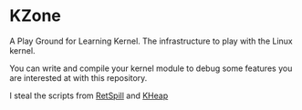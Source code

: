 # KZone
A Play Ground for Learning Kernel. The infrastructure to play with the Linux kernel.

You can write and compile your kernel module to debug some features you are interested at with this repository.


I steal the scripts from [RetSpill][1] and [KHeap][2]




[1]: https://github.com/sefcom/RetSpill
[2]: https://github.com/sefcom/KHeaps
